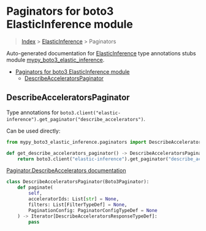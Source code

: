# Paginators for boto3 ElasticInference module

> [Index](../index.md) > [ElasticInference](./index.md) > Paginators

Auto-generated documentation for [ElasticInference](https://boto3.amazonaws.com/v1/documentation/api/latest/reference/services/elastic-inference.html#ElasticInference)
type annotations stubs module [mypy_boto3_elastic_inference](https://pypi.org/project/mypy-boto3-elastic-inference/).

- [Paginators for boto3 ElasticInference module](#paginators-for-boto3-elasticinference-module)
  - [DescribeAcceleratorsPaginator](#describeacceleratorspaginator)

## DescribeAcceleratorsPaginator

Type annotations for `boto3.client("elastic-inference").get_paginator("describe_accelerators")`.

Can be used directly:

```python
from mypy_boto3_elastic_inference.paginators import DescribeAcceleratorsPaginator

def get_describe_accelerators_paginator() -> DescribeAcceleratorsPaginator:
    return boto3.client("elastic-inference").get_paginator("describe_accelerators")
```

[Paginator.DescribeAccelerators documentation](https://boto3.amazonaws.com/v1/documentation/api/latest/reference/services/elastic-inference.html#ElasticInference.Paginator.DescribeAccelerators)

```python
class DescribeAcceleratorsPaginator(Boto3Paginator):
    def paginate(
        self,
        acceleratorIds: List[str] = None,
        filters: List[FilterTypeDef] = None,
        PaginationConfig: PaginatorConfigTypeDef = None
    ) -> Iterator[DescribeAcceleratorsResponseTypeDef]:
        pass
```